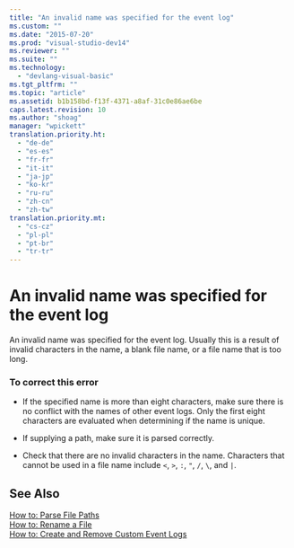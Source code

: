 ```yaml
---
title: "An invalid name was specified for the event log"
ms.custom: ""
ms.date: "2015-07-20"
ms.prod: "visual-studio-dev14"
ms.reviewer: ""
ms.suite: ""
ms.technology: 
  - "devlang-visual-basic"
ms.tgt_pltfrm: ""
ms.topic: "article"
ms.assetid: b1b158bd-f13f-4371-a8af-31c0e86ae6be
caps.latest.revision: 10
ms.author: "shoag"
manager: "wpickett"
translation.priority.ht: 
  - "de-de"
  - "es-es"
  - "fr-fr"
  - "it-it"
  - "ja-jp"
  - "ko-kr"
  - "ru-ru"
  - "zh-cn"
  - "zh-tw"
translation.priority.mt: 
  - "cs-cz"
  - "pl-pl"
  - "pt-br"
  - "tr-tr"
---
```

# An invalid name was specified for the event log
An invalid name was specified for the event log. Usually this is a result of invalid characters in the name, a blank file name, or a file name that is too long.  
  
### To correct this error  
  
-   If the specified name is more than eight characters, make sure there is no conflict with the names of other event logs. Only the first eight characters are evaluated when determining if the name is unique.  
  
-   If supplying a path, make sure it is parsed correctly.  
  
-   Check that there are no invalid characters in the name. Characters that cannot be used in a file name include `<`, `>`, `:`, `"`, `/`, `\`, and `|`.  
  
## See Also  
 [How to: Parse File Paths](../Topic/How%20to:%20Parse%20File%20Paths%20in%20Visual%20Basic.md)   
 [How to: Rename a File](../Topic/How%20to:%20Rename%20a%20File%20in%20Visual%20Basic.md)   
 [How to: Create and Remove Custom Event Logs](http://msdn.microsoft.com/en-us/af9b7da0-80c7-46ac-b7f7-897063ddd503)